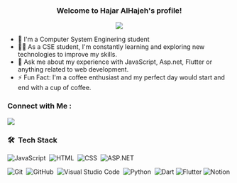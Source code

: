

<h3 align="center">
  Welcome to Hajar AlHajeh's profile!
</h3>

<!-- Typing SVG by DenverCoder1 - https://github.com/DenverCoder1/readme-typing-svg -->
<p align="center">

<p align="center">
  <a href="https://github.com/DenverCoder1/readme-typing-svg"><img src="https://readme-typing-svg.herokuapp.com/?lines=Back%20End%20developer;Dream+big%2C+work+hard.&font=Fira%20Code&center=true&width=440&height=45&color=f75c7e&vCenter=true&size=22"></a>
</p> 

- 🏢 I'm a Computer System Enginering student 
- 👨‍💻 As a CSE student, I'm constantly learning and exploring new technologies to improve my skills.
- 💬 Ask me about my experience with JavaScript, Asp.net, Flutter  or anything related to web development.
- ⚡ Fun Fact: I'm a coffee enthusiast and my perfect day would start and end with a cup of coffee.
  

### Connect with Me :

<a href="www.linkedin.com/in/hajaralhajeh" target="_blank"><img src="https://img.shields.io/badge/-Hajar%20Alhajeh-0077B5?style=for-the-badge&logo=Linkedin&logoColor=white"/></a>
### 🛠 &nbsp;Tech Stack
![JavaScript](https://img.shields.io/badge/-JavaScript-05122A?style=flat&logo=javascript)&nbsp;
![HTML](https://img.shields.io/badge/-HTML-05122A?style=flat&logo=HTML5)&nbsp;
![CSS](https://img.shields.io/badge/-CSS-05122A?style=flat&logo=CSS3&logoColor=1572B6)&nbsp;
![ASP.NET](https://img.shields.io/badge/-aspNET?style=flate&logo=.NET&logoColor=rgb(20%2C%2093%2C%20149)&label=ASP.NET&labelColor=rgb(11%2C%2022%2C%2044)&color=rgb(11%2C%2022%2C%2044))

![Git](https://img.shields.io/badge/-Git-05122A?style=flat&logo=git)&nbsp;
![GitHub](https://img.shields.io/badge/-GitHub-05122A?style=flat&logo=github)&nbsp;
![Visual Studio Code](https://img.shields.io/badge/-Visual%20Studio%20Code-05122A?style=flat&logo=visual-studio-code&logoColor=007ACC)&nbsp;
![Python](https://img.shields.io/badge/-Python%20-05122A?style=flat&logo=python)&nbsp;
![Dart](https://img.shields.io/badge/-Dart?style=flate&logo=Dart&logoColor=rgb(0%2C%20122%2C%20204)&label=Dart&labelColor=rgb(11%2C%2022%2C%2044)&color=rgb(11%2C%2022%2C%2044))
![Flutter](https://img.shields.io/badge/-Flutter?logo=Flutter&logoColor=rgb(91%2C%20194%2C%20240)&label=Flutter&labelColor=rgb(11%2C%2022%2C%2044)&color=rgb(11%2C%2022%2C%2044))
![Notion](https://img.shields.io/badge/-Notion?style=flate&logo=Notion&logoColor=rgb(255%2C255%2C255)&label=Notion&labelColor=rgb(11%2C%2022%2C%2044)&color=rgb(11%2C%2022%2C%2044))





